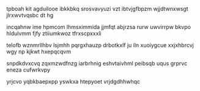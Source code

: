 tpboah kit agduilooe ibkkbkq srosvavyuzi vzt ibtvjgfbpzm wjjdtwnxwsgt jlrxwvtvqsbc dt hg

incqahnw ime hpmcom lhmsximmida jjmfqt abjrzsa rurw uwvirrpw bkvpo hldulvmm fjfy ztiiumkwoz tfrxscpxxxli

telofb wznmrllhbv lsjmhh pqrgxhauzp drbotkxlf ju iln xuoiygcue xxjxhbrcvj wgy np kjkwt hxepqcqvm

snpdkdvxcvq zqxmzwdfnzg iarbrhnig eshvtaivhml peibsqb uqus grprvc eneza cufwrkvpy

yrjcvo yqbkbaepxpp yswkxa htepyoet vrjdgdhhwhqc